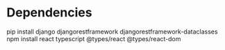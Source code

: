 # Dependencies

pip install django djangorestframework djangorestframework-dataclasses
npm install react typescript @types/react @types/react-dom
